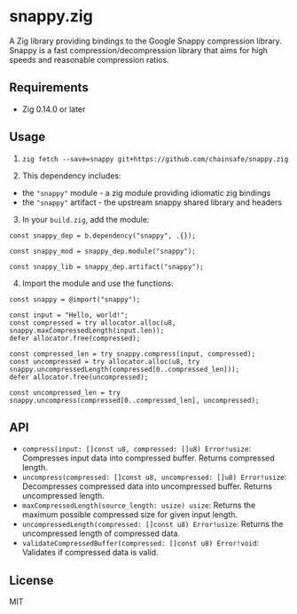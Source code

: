 # snappy.zig

A Zig library providing bindings to the Google Snappy compression library. Snappy is a fast compression/decompression library that aims for high speeds and reasonable compression ratios.

## Requirements

- Zig 0.14.0 or later

## Usage

1. `zig fetch --save=snappy git+https://github.com/chainsafe/snappy.zig`

2. This dependency includes:
- the `"snappy"` module - a zig module providing idiomatic zig bindings
- the `"snappy"` artifact - the upstream snappy shared library and headers

3. In your `build.zig`, add the module:

```zig
const snappy_dep = b.dependency("snappy", .{});

const snappy_mod = snappy_dep.module("snappy");

const snappy_lib = snappy_dep.artifact("snappy");
```

4. Import the module and use the functions:

```zig
const snappy = @import("snappy");

const input = "Hello, world!";
const compressed = try allocator.alloc(u8, snappy.maxCompressedLength(input.len));
defer allocator.free(compressed);

const compressed_len = try snappy.compress(input, compressed);
const uncompressed = try allocator.alloc(u8, try snappy.uncompressedLength(compressed[0..compressed_len]));
defer allocator.free(uncompressed);

const uncompressed_len = try snappy.uncompress(compressed[0..compressed_len], uncompressed);
```

## API

- `compress(input: []const u8, compressed: []u8) Error!usize`: Compresses input data into compressed buffer. Returns compressed length.
- `uncompress(compressed: []const u8, uncompressed: []u8) Error!usize`: Decompresses compressed data into uncompressed buffer. Returns uncompressed length.
- `maxCompressedLength(source_length: usize) usize`: Returns the maximum possible compressed size for given input length.
- `uncompressedLength(compressed: []const u8) Error!usize`: Returns the uncompressed length of compressed data.
- `validateCompressedBuffer(compressed: []const u8) Error!void`: Validates if compressed data is valid.

## License

MIT
